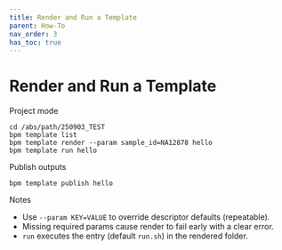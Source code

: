 ```yaml
---
title: Render and Run a Template
parent: How-To
nav_order: 3
has_toc: true
---
```


# Render and Run a Template

Project mode
```
cd /abs/path/250903_TEST
bpm template list
bpm template render --param sample_id=NA12878 hello
bpm template run hello
```

Publish outputs
```
bpm template publish hello
```

Notes
- Use `--param KEY=VALUE` to override descriptor defaults (repeatable).
- Missing required params cause render to fail early with a clear error.
- `run` executes the entry (default `run.sh`) in the rendered folder.

